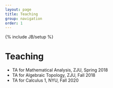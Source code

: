 ```yaml
---
layout: page
title: Teaching
group: navigation
order: 1
---
```

{% include JB/setup %}

# Teaching

- TA for Mathematical Analysis, ZJU, Spring 2018
- TA for Algebraic Topology, ZJU, Fall 2018
- TA for Calculus 1, NYU, Fall 2020
